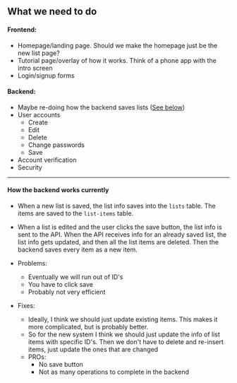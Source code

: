 ## What we need to do


#### Frontend:
- Homepage/landing page. Should we make the homepage just be the new list page?
- Tutorial page/overlay of how it works. Think of a phone app with the intro screen
- Login/signup forms

#### Backend:
- Maybe re-doing how the backend saves lists ([See below](#how-the-backend-works-currently))
- User accounts
  - Create
  - Edit
  - Delete
  - Change passwords
  - Save
- Account verification
- Security


***

#### How the backend works currently
- When a new list is saved, the list info saves into the `lists` table. The items are saved to the `list-items` table.
- When a list is edited and the user clicks the save button, the list info is sent to the API. When the API receives info for
an already saved list, the list info gets updated, and then all the list items are deleted. Then the backend saves every item as
a new item.
- Problems:
  - Eventually we will run out of ID's
  - You have to click save
  - Probably not very efficient
  

- Fixes:
  - Ideally, I think we should just update existing items. This makes it more complicated, but is probably better.
  - So for the new system I think we should just update the info of list items with specific ID's. Then we don't have to delete and
  re-insert items, just update the ones that are changed
  - PROs:
    - No save button
    - Not as many operations to complete in the backend
